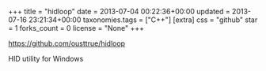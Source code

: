 +++
title = "hidloop"
date = 2013-07-04 00:22:36+00:00
updated = 2013-07-16 23:21:34+00:00
taxonomies.tags = ["C++"]
[extra]
css = "github"
star = 1
forks_count = 0
license = "None"
+++

<https://github.com/ousttrue/hidloop>

HID utility for Windows
